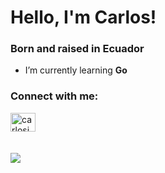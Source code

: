 # Hello, I'm Carlos!
### Born and raised in Ecuador
- I’m currently learning **Go**
  
### Connect with me:
  <a href="https://linkedin.com/in/carlosjperezv" target="blank"><img align="center" src="https://raw.githubusercontent.com/rahuldkjain/github-profile-readme-generator/master/src/images/icons/Social/linked-in-alt.svg" alt="carlosjperezv" height="30" width="40" /></a>
<br>
<br>
<br>
<a href="https://git.io/streak-stats"><img src="https://github-readme-streak-stats.herokuapp.com?user=carlosperez-dev&theme=transparent&mode=weekly&hide_longest_streak=true"/></a>

